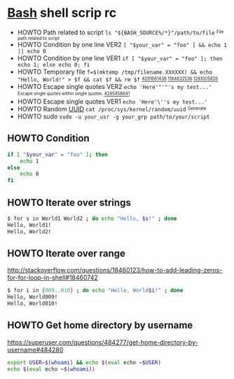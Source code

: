 # [Bash][] shell scrip rc

[bash]: https://en.wikipedia.org/wiki/Bash_(Unix_shell)

* HOWTO Path related to script `ls "${BASH_SOURCE%/*}"/path/to/file` <sup><sub>File path related to script</sub></sup>
* HOWTO Condition by one line VER2 `[ "$your_var" = "foo" ] && echo 1 || echo 0`
* HOWTO Condition by one line VER1 `if [ "$your_var" = "foo" ]; then echo 1; else echo 0; fi`
* HOWTO Temporary file `f=$(mktemp /tmp/filename.XXXXXX) && echo "Hello, World!" > $f && cat $f && rm $f` <sup><sub>[4291661438][] [1184632536][] [1281005826][]</sub></sup>
* HOWTO Escape single quotes VER2 `echo 'Here'"'"'s my test...'` <sup><sub>Escape single quotes within single quotes. [4265458641][]</sub></sup>
* HOWTO Escape single quotes VER1 `echo 'Here'\''s my test...'`
* HOWTO Random [UUID][] `cat /proc/sys/kernel/random/uuid` <sup><sub>Generate</sub></sup>
* HOWTO sudo `sudo -u your_usr -g your_grp path/to/your/script`

[uuid]: https://datatracker.ietf.org/doc/html/rfc4122 "RFC 4122"
[1184632536]: https://gnu.org/software/coreutils/manual/coreutils.html#mktemp-invocation
[1281005826]: https://ru.wikipedia.org/wiki/GNU_Coreutils
[4265458641]: http://stackoverflow.com/questions/1250079/how-to-escape-single-quotes-within-single-quoted-strings
[4291661438]: http://unix.stackexchange.com/questions/181937/how-create-a-temporary-file-in-shell-script#181938

## HOWTO Condition

```bash
if [ "$your_var" = "foo" ]; then
    echo 1
else
    echo 0
fi
```

## HOWTO Iterate over strings

```bash
$ for s in World1 World2 ; do echo "Hello, $s!" ; done
Hello, World1!
Hello, World2!
```

## HOWTO Iterate over range

<http://stackoverflow.com/questions/18460123/how-to-add-leading-zeros-for-for-loop-in-shell#18460742>

```bash
$ for i in {009..010} ; do echo "Hello, World$i!" ; done
Hello, World009!
Hello, World010!
```

## HOWTO Get home directory by username

<https://superuser.com/questions/484277/get-home-directory-by-username#484280>

```bash
export USER=$(whoami) && echo $(eval echo ~$USER)
echo $(eval echo ~$(whoami))
```
